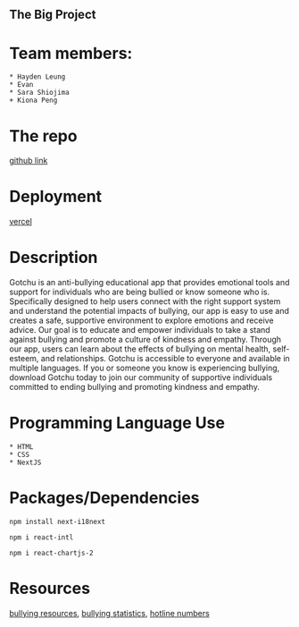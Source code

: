 ## **The Big Project**

# Team members:

```
* Hayden Leung
* Evan
* Sara Shiojima
+ Kiona Peng

```

# The repo

[github link](https://github.com/Haydenleung/MDIA2109-BigProject)

# Deployment

[vercel](https://webapp-gotchu.vercel.app/)

# Description

Gotchu is an anti-bullying educational app that provides emotional tools and support for individuals who are being bullied or know someone who is. Specifically designed to help users connect with the right support system and understand the potential impacts of bullying, our app is easy to use and creates a safe, supportive environment to explore emotions and receive advice. Our goal is to educate and empower individuals to take a stand against bullying and promote a culture of kindness and empathy. Through our app, users can learn about the effects of bullying on mental health, self-esteem, and relationships. Gotchu is accessible to everyone and available in multiple languages. If you or someone you know is experiencing bullying, download Gotchu today to join our community of supportive individuals committed to ending bullying and promoting kindness and empathy.

# Programming Language Use

```
* HTML
* CSS
* NextJS
```

# Packages/Dependencies

```
npm install next-i18next
```

```
npm i react-intl
```

```
npm i react-chartjs-2
```

# Resources

[bullying resources](https://www.stopbullying.gov/),
[bullying statistics](https://www.safecanada.ca/bullying-in-canada/),
[hotline numbers](https://antibullyingsoftware.com/anti-bullying-hotlines-in-the-us-and-canada/)
